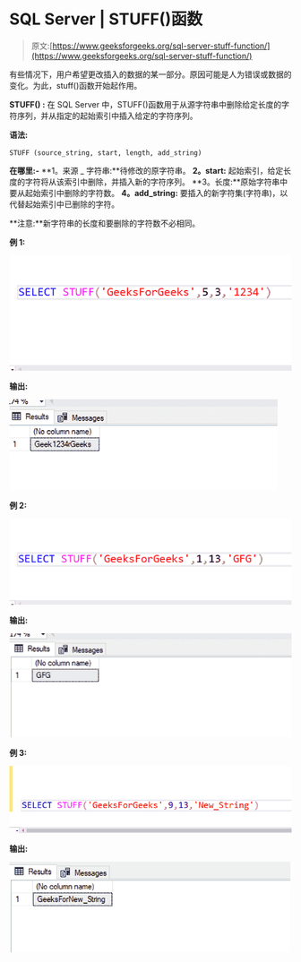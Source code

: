 # SQL Server | STUFF()函数

> 原文:[https://www.geeksforgeeks.org/sql-server-stuff-function/](https://www.geeksforgeeks.org/sql-server-stuff-function/)

有些情况下，用户希望更改插入的数据的某一部分。原因可能是人为错误或数据的变化。为此，stuff()函数开始起作用。

**STUFF() :**
在 SQL Server 中，STUFF()函数用于从源字符串中删除给定长度的字符序列，并从指定的起始索引中插入给定的字符序列。

**语法:**

```
STUFF (source_string, start, length, add_string)
```

**在哪里:-**
**1。来源 _ 字符串:**待修改的原字符串。
**2。start:** 起始索引，给定长度的字符将从该索引中删除，并插入新的字符序列。
**3。长度:**原始字符串中要从起始索引中删除的字符数。
**4。add_string:** 要插入的新字符集(字符串)，以代替起始索引中已删除的字符。

**注意:**新字符串的长度和要删除的字符数不必相同。

**例 1:**

![](img/07631c86bfbda96e689d6b315e2f4596.png)

**输出:**

![](img/b80051bf63b5e07b8fd310cf77d1f2d6.png)

**例 2:**

![](img/2ace927c85d40c37e211d5c778657b3f.png)

**输出:**

![](img/3d23b620f23fe8048ce7ce1731d22ce6.png)

**例 3:**

![](img/49fd9716d219d042d485af3fb23bd866.png)

**输出:**

![](img/d0c35f0352a8563f09415ab805ca37a1.png)